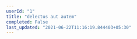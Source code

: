 ```yaml
---
userId: "1"
title: "delectus aut autem"
completed: False
last_updated: "2021-06-22T11:16:19.844403+05:30"
---
```

